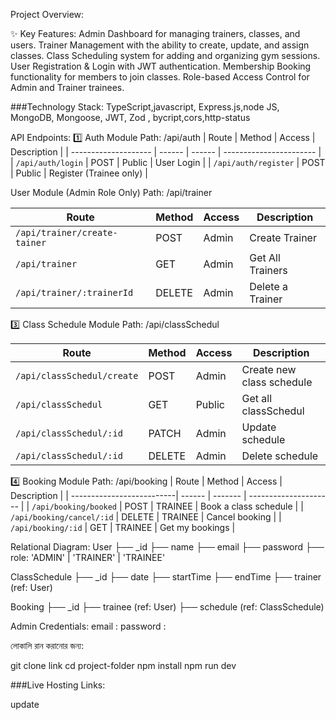 Project Overview:

✨ Key Features:
Admin Dashboard for managing trainers, classes, and users.
Trainer Management with the ability to create, update, and assign classes.
Class Scheduling system for adding and organizing gym sessions.
User Registration & Login with JWT authentication.
Membership Booking functionality for members to join classes.
Role-based Access Control for Admin and Trainer trainees.

###Technology Stack:
TypeScript,javascript, Express.js,node JS, MongoDB, Mongoose, JWT, Zod , bycript,cors,http-status

API Endpoints:
1️⃣ Auth Module
Path: /api/auth
| Route | Method | Access | Description |
| -------------------- | ------ | ------ | ----------------------- |
| `/api/auth/login` | POST | Public | User Login |
| `/api/auth/register` | POST | Public | Register (Trainee only) |

User Module (Admin Role Only)
Path: /api/trainer

| Route                       | Method | Access | Description      |
| --------------------------- | ------ | ------ | ---------------- |
| `/api/trainer/create-tainer` | POST   | Admin  | Create Trainer   |
| `/api/trainer`       | GET    | Admin  | Get All Trainers |
| `/api/trainer/:trainerId`   | DELETE | Admin  | Delete a Trainer |

3️⃣ Class Schedule Module
Path: /api/classSchedul

| Route                      | Method | Access  | Description                      |
| ------------------------   | ------ | ------- | -------------------------------- |
| `/api/classSchedul/create`  | POST   | Admin   | Create new class schedule       |
| `/api/classSchedul`         | GET    | Public  | Get all classSchedul            |
| `/api/classSchedul/:id`     | PATCH  | Admin   | Update schedule                 |
| `/api/classSchedul/:id`     | DELETE | Admin   | Delete schedule                 |


4️⃣ Booking Module
Path: /api/booking
| Route                     | Method | Access | Description |
| --------------------------| ------ | ------- | --------------------- |
| `/api/booking/booked`     | POST   | TRAINEE | Book a class schedule |
| `/api/booking/cancel/:id` | DELETE | TRAINEE | Cancel booking |
| `/api/booking/:id`        | GET    | TRAINEE | Get my bookings |

Relational Diagram:
User
├── \_id
├── name
├── email
├── password
├── role: 'ADMIN' | 'TRAINER' | 'TRAINEE'

ClassSchedule
├── \_id
├── date
├── startTime
├── endTime
├── trainer (ref: User)

Booking
├── \_id
├── trainee (ref: User)
├── schedule (ref: ClassSchedule)

Admin Credentials:
email :
password :

লোকালি রান করানোর জন্য:

git clone link
cd project-folder
npm install
npm run dev   

###Live Hosting Links:

update